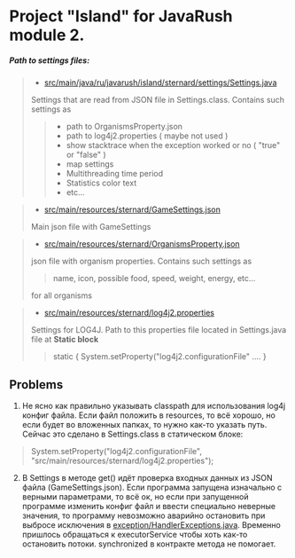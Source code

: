# Project "Island" for JavaRush module 2.

##### **Path to settings files:**

> - [src/main/java/ru/javarush/island/sternard/settings/Settings.java]()
>
> Settings that are read from JSON file in Settings.class. Contains such settings as
> > - path to OrganismsProperty.json
> > - path to log4j2.properties ( maybe not used )
> > - show stacktrace when the exception worked or no ( "true" or "false" )
> > - map settings
> > - Multithreading time period
> > - Statistics color text
> > - etc...


> - [src/main/resources/sternard/GameSettings.json]()
>
> Main json file with GameSettings

> - [src/main/resources/sternard/OrganismsProperty.json]()
>
> json file with organism properties. Contains such settings as
> > name, icon, possible food, speed, weight, energy, etc...
>
> for all organisms


> - [src/main/resources/sternard/log4j2.properties]()
>
> Settings for LOG4J. Path to this properties file located in Settings.java file at **Static block**
> > static { System.setProperty("log4j2.configurationFile" .... }

## Problems

1. Не ясно как правильно указывать classpath для использования log4j конфиг файла.
   Если файл положить в resources, то всё хорошо, но если будет во вложенных папках, то нужно как-то указать путь.
   Сейчас это сделано в Settings.class в статическом блоке:

> System.setProperty("log4j2.configurationFile", "src/main/resources/sternard/log4j2.properties");

2. В Settings в методе get() идёт проверка входных данных из JSON файла (GameSettings.json). Если программа запущена
   изначально с верными параметрами, то всё ок, но если при запущенной программе изменить конфиг файл и ввести
   специально неверные
   значения, то программу невозможно аварийно остановить при выбросе исключения
   в [exception/HandlerExceptions.java](src/main/java/ru/javarush/island/sternard/exception/HandlerExceptions.java).
   Временно пришлось обращаться к
   executorService чтобы хоть как-то остановить потоки. synchronized в контракте метода не помогает.












